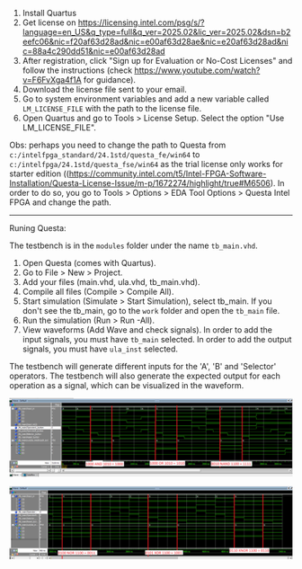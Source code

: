 1. Install Quartus
2. Get license on https://licensing.intel.com/psg/s/?language=en_US&q_type=full&q_ver=2025.02&lic_ver=2025.02&dsn=b2eefc06&nic=f20af63d28ad&nic=e00af63d28ae&nic=e20af63d28ad&nic=88a4c290dd51&nic=e00af63d28ad
3. After registration, click "Sign up for Evaluation or No-Cost Licenses" and follow the instructions (check https://www.youtube.com/watch?v=F6FvXga4f1A for guidance).
4. Download the license file sent to your email.
5. Go to system environment variables and add a new variable called `LM_LICENSE_FILE` with the path to the license file.
6. Open Quartus and go to Tools > License Setup. Select the option "Use LM_LICENSE_FILE".

Obs: perhaps you need to change the path to Questa from `c:/intelfpga_standard/24.1std/questa_fe/win64` to `c:/intelfpga/24.1std/questa_fse/win64` as the  trial license only works for starter edition ((https://community.intel.com/t5/Intel-FPGA-Software-Installation/Questa-License-Issue/m-p/1672274/highlight/true#M6506). In order to do so, you go to Tools > Options > EDA Tool Options > Questa Intel FPGA and change the path.

----
<!-- Open QuestaSim (or ModelSim).

Create a new project (File > New > Project).

Add your files (main.vhd, ula.vhd, tb_main.vhd).

Compile all files (Compile > Compile All).

Start simulation (Simulate > Start Simulation), select tb_main.

Run the simulation (Run > Run -All).

View waveforms (Add Wave and check signals). -->
Runing Questa:

The testbench is in the `modules` folder under the name `tb_main.vhd`.

1. Open Questa (comes with Quartus).
2. Go to File > New > Project.
3. Add your files (main.vhd, ula.vhd, tb_main.vhd).
4. Compile all files (Compile > Compile All).
5. Start simulation (Simulate > Start Simulation), select tb_main. If you don't see the tb_main, go to the `work` folder and open the `tb_main` file.
6. Run the simulation (Run > Run -All).
7. View waveforms (Add Wave and check signals). In order to add the input signals, you must have `tb_main` selected. In order to add the output signals, you must have `ula_inst` selected.

The testbench will generate different inputs for the 'A', 'B' and 'Selector' operators. The testbench will also generate the expected output for each operation as a signal, which can be visualized in the waveform.

![QuestaSim1](./misc/sim1.png)

![QuestaSim2](./misc/sim2.png)


